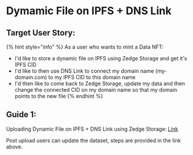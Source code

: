 # Dymamic File on IPFS + DNS Link

## Target User Story:

{% hint style="info" %}
As a user who wants to mint a Data NFT:

* I'd like to store a dynamic file on IPFS using Zedge Storage and get it's IPFS CID
* I'd like to then use DNS Link to connect my domain name (my-domain.com) to my IPFS CID to this domain name
* I'd then like to come back to Zedge Storage, update my data and then change the connected CID on my domain name so that my domain points to the new file
{% endhint %}

## Guide 1:

Uploading Dynamic File on IPFS + DNS Link using Zedge Storage: [Link](https://app.tango.us/app/workflow/Uploading-Dynamic-Files-on-zEdgeStorage-DNS-Link--142e086cfbf2469c89f13724dddc9a61)

Post upload users can update the dataset, steps are provided in the link above.
